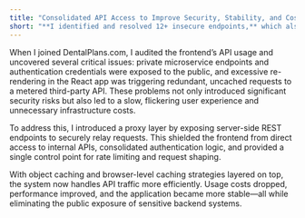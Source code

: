 ```yaml
---
title: "Consolidated API Access to Improve Security, Stability, and Cost Control"
short: "**I identified and resolved 12+ insecure endpoints,** which also gave the added benefits of improved stability, performance, and reduced costs. 🧘‍♀️"
---
```


When I joined DentalPlans.com, I audited the frontend’s API usage and uncovered several critical issues: private microservice endpoints and authentication credentials were exposed to the public, and excessive re-rendering in the React app was triggering redundant, uncached requests to a metered third-party API. These problems not only introduced significant security risks but also led to a slow, flickering user experience and unnecessary infrastructure costs.

To address this, I introduced a proxy layer by exposing server-side REST endpoints to securely relay requests. This shielded the frontend from direct access to internal APIs, consolidated authentication logic, and provided a single control point for rate limiting and request shaping.

With object caching and browser-level caching strategies layered on top, the system now handles API traffic more efficiently. Usage costs dropped, performance improved, and the application became more stable—all while eliminating the public exposure of sensitive backend systems.

